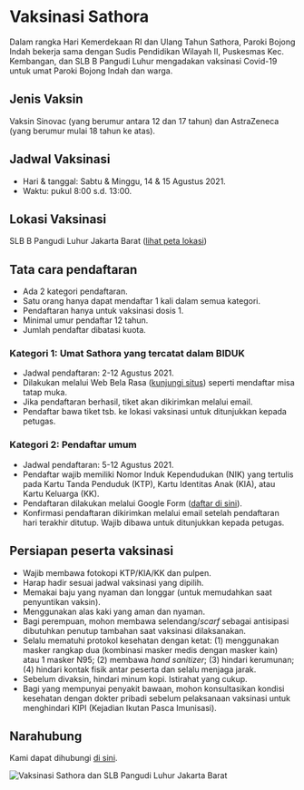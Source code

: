 # Vaksinasi Sathora

Dalam rangka Hari Kemerdekaan RI dan Ulang Tahun Sathora, Paroki Bojong Indah bekerja sama dengan Sudis Pendidikan Wilayah II, Puskesmas Kec. Kembangan, dan SLB B Pangudi Luhur mengadakan vaksinasi Covid-19 untuk umat Paroki Bojong Indah dan warga.

## Jenis Vaksin

Vaksin Sinovac (yang berumur antara 12 dan 17 tahun) dan AstraZeneca (yang berumur mulai 18 tahun ke atas).

## Jadwal Vaksinasi 
* Hari & tanggal: Sabtu & Minggu, 14 & 15 Agustus 2021.
* Waktu: pukul 8:00 s.d. 13:00.

## Lokasi Vaksinasi
SLB B Pangudi Luhur Jakarta Barat (<a href="https://goo.gl/maps/qM3xKvebFwkgoSgu8" target="_blank" alt="peta lokasi vaksinasi">lihat peta lokasi</a>)

## Tata cara pendaftaran

* Ada 2 kategori pendaftaran.
* Satu orang hanya dapat mendaftar 1 kali dalam semua kategori.
* Pendaftaran hanya untuk vaksinasi dosis 1.
* Minimal umur pendaftar 12 tahun.
* Jumlah pendaftar dibatasi kuota.

### Kategori 1: Umat Sathora yang tercatat dalam BIDUK
* Jadwal pendaftaran: 2-12 Agustus 2021.
* Dilakukan melalui Web Bela Rasa (<a href="https://belarasa.id" target="_blank" alt="Web Bela Rasa">kunjungi situs</a>) seperti mendaftar misa tatap muka.
* Jika pendaftaran berhasil, tiket akan dikirimkan melalui email.
* Pendaftar bawa tiket tsb. ke lokasi vaksinasi untuk ditunjukkan kepada petugas.

### Kategori 2: Pendaftar umum 
* Jadwal pendaftaran: 5-12 Agustus 2021.
* Pendaftar wajib memiliki Nomor Induk Kependudukan (NIK) yang tertulis pada Kartu Tanda Penduduk (KTP), Kartu Identitas Anak (KIA), atau Kartu Keluarga (KK).
* Pendaftaran dilakukan melalui Google Form (<a href="https://forms.gle/qfpB1SWB2YjM2JPt8" target="_blank" alt="Google Form Pendaftar Umum Vaksinasi">daftar di sini</a>). 
* Konfirmasi pendaftaran dikirimkan melalui email setelah pendaftaran hari terakhir ditutup. Wajib dibawa untuk ditunjukkan kepada petugas.

## Persiapan peserta vaksinasi

* Wajib membawa fotokopi KTP/KIA/KK dan pulpen.
* Harap hadir sesuai jadwal vaksinasi yang dipilih.
* Memakai baju yang nyaman dan longgar (untuk memudahkan saat penyuntikan vaksin).
* Menggunakan alas kaki yang aman dan nyaman.
* Bagi perempuan, mohon membawa selendang/_scarf_ sebagai antisipasi dibutuhkan penutup tambahan saat vaksinasi dilaksanakan.
* Selalu mematuhi protokol kesehatan dengan ketat: (1) menggunakan masker rangkap dua (kombinasi masker medis dengan masker kain) atau 1 masker N95; (2) membawa _hand sanitizer_; (3) hindari kerumunan; (4) hindari kontak fisik antar peserta dan selalu menjaga jarak.
* Sebelum divaksin, hindari minum kopi. Istirahat yang cukup.
* Bagi yang mempunyai penyakit bawaan, mohon konsultasikan kondisi kesehatan dengan dokter pribadi sebelum pelaksanaan vaksinasi untuk menghindari KIPI (Kejadian Ikutan Pasca Imunisasi).

## Narahubung

Kami dapat dihubungi [di sini](mailto:admin.belarasa+vaksinasi@sathora.or.id).

![Vaksinasi Sathora dan SLB Pangudi Luhur Jakarta Barat](/vaksinasi/docs/assets/poster-2.jpeg "Vaksinasi Sathora dan SLB Pangudi Luhur Jakarta Barat")

